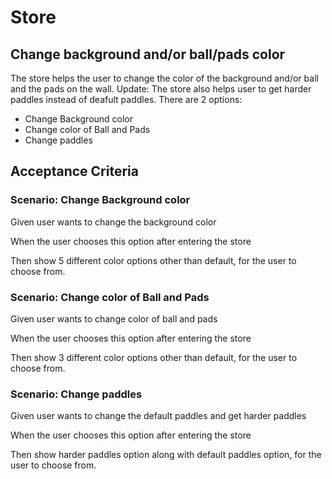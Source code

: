 # Store

## Change background and/or ball/pads color

The store helps the user to change the color of
the background and/or ball and the pads on the wall.
Update: The store also helps user to get harder paddles
instead of deafult paddles.
There are 2 options:

- Change Background color
- Change color of Ball and Pads
- Change paddles

## Acceptance Criteria

### Scenario: Change Background color

  Given user wants to change the background color

  When the user chooses this option after entering
  the store

  Then show 5 different color options other than
  default, for the user to choose from.

### Scenario: Change color of Ball and Pads

  Given user wants to change color of ball and
  pads
  
  When the user chooses this option after entering
  the store
  
  Then show 3 different color options other than
  default, for the user to choose from.

### Scenario: Change paddles

  Given user wants to change the default paddles and
  get harder paddles
  
  When the user chooses this option after entering
  the store
  
  Then show harder paddles option along with
  default paddles option, for the user to choose from.
  
